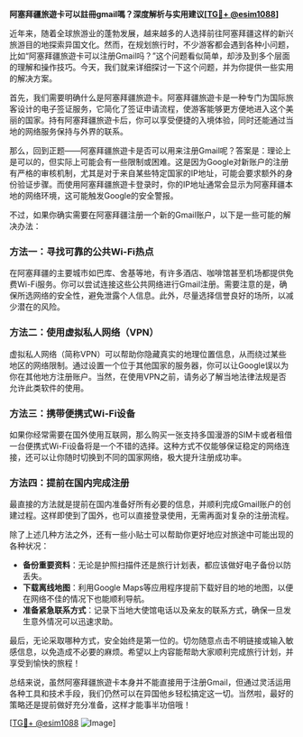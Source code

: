 **阿塞拜疆旅遊卡可以註冊gmail嗎？深度解析与实用建议[[TG💪+ @esim1088](https://t.me/s/esim1088)]**

近年来，随着全球旅游业的蓬勃发展，越来越多的人选择前往阿塞拜疆这样的新兴旅游目的地探索异国文化。然而，在规划旅行时，不少游客都会遇到各种小问题，比如“阿塞拜疆旅遊卡可以注册Gmail吗？”这个问题看似简单，却涉及到多个层面的理解和操作技巧。今天，我们就来详细探讨一下这个问题，并为你提供一些实用的解决方案。

首先，我们需要明确什么是阿塞拜疆旅遊卡。阿塞拜疆旅遊卡是一种专门为国际旅客设计的电子签证服务，它简化了签证申请流程，使游客能够更方便地进入这个美丽的国家。持有阿塞拜疆旅遊卡后，你可以享受便捷的入境体验，同时还能通过当地的网络服务保持与外界的联系。

那么，回到正题——阿塞拜疆旅遊卡是否可以用来注册Gmail呢？答案是：理论上是可以的，但实际上可能会有一些限制或困难。这是因为Google对新账户的注册有严格的审核机制，尤其是对于来自某些特定国家的IP地址，可能会要求额外的身份验证步骤。而使用阿塞拜疆旅遊卡登录时，你的IP地址通常会显示为阿塞拜疆本地的网络环境，这可能触发Google的安全警报。

不过，如果你确实需要在阿塞拜疆注册一个新的Gmail账户，以下是一些可能的解决办法：

### 方法一：寻找可靠的公共Wi-Fi热点

在阿塞拜疆的主要城市如巴库、舍基等地，有许多酒店、咖啡馆甚至机场都提供免费Wi-Fi服务。你可以尝试连接这些公共网络进行Gmail注册。需要注意的是，确保所选网络的安全性，避免泄露个人信息。此外，尽量选择信誉良好的场所，以减少潜在的风险。

### 方法二：使用虚拟私人网络（VPN）

虚拟私人网络（简称VPN）可以帮助你隐藏真实的地理位置信息，从而绕过某些地区的网络限制。通过设置一个位于其他国家的服务器，你可以让Google误以为你在其他地方注册账户。当然，在使用VPN之前，请务必了解当地法律法规是否允许此类软件的使用。

### 方法三：携带便携式Wi-Fi设备

如果你经常需要在国外使用互联网，那么购买一张支持多国漫游的SIM卡或者租借一台便携式Wi-Fi设备将是一个不错的选择。这种方式不仅能够保证稳定的网络连接，还可以让你随时切换到不同的国家网络，极大提升注册成功率。

### 方法四：提前在国内完成注册

最直接的方法就是提前在国内准备好所有必要的信息，并顺利完成Gmail账户的创建过程。这样即使到了国外，也可以直接登录使用，无需再面对复杂的注册流程。

除了上述几种方法之外，还有一些小贴士可以帮助你更好地应对旅途中可能出现的各种状况：

- **备份重要资料**：无论是护照扫描件还是旅行计划表，都应该做好电子备份以防丢失。
- **下载离线地图**：利用Google Maps等应用程序提前下载好目的地的地图，以便在网络不佳的情况下也能顺利导航。
- **准备紧急联系方式**：记录下当地大使馆电话以及亲友的联系方式，确保一旦发生意外情况可以迅速求助。

最后，无论采取哪种方式，安全始终是第一位的。切勿随意点击不明链接或输入敏感信息，以免造成不必要的麻烦。希望以上内容能帮助大家顺利完成旅行计划，并享受到愉快的旅程！

总结来说，虽然阿塞拜疆旅遊卡本身并不能直接用于注册Gmail，但通过灵活运用各种工具和技术手段，我们仍然可以在异国他乡轻松搞定这一切。当然啦，最好的策略还是提前做好充分准备，这样才能事半功倍哦！

[[TG💪+ @esim1088](https://t.me/s/esim1088) ![Image](https://i.postimg.cc/4NQfJmqS/Snipaste-2025-05-13-00-14-12.png)]